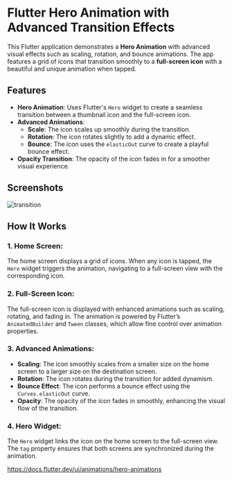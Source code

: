# Flutter Hero Animation with Advanced Transition Effects

This Flutter application demonstrates a **Hero Animation** with advanced visual effects such as scaling, rotation, and bounce animations. The app features a grid of icons that transition smoothly to a **full-screen icon** with a beautiful and unique animation when tapped.

## Features

- **Hero Animation**: Uses Flutter's `Hero` widget to create a seamless transition between a thumbnail icon and the full-screen icon.
- **Advanced Animations**:
  - **Scale**: The icon scales up smoothly during the transition.
  - **Rotation**: The icon rotates slightly to add a dynamic effect.
  - **Bounce**: The icon uses the `elasticOut` curve to create a playful bounce effect.
- **Opacity Transition**: The opacity of the icon fades in for a smoother visual experience.

## Screenshots
![transition](https://github.com/user-attachments/assets/d5b832b9-95ab-40c9-b631-d92b91645aec)


## How It Works

### 1. **Home Screen**:
The home screen displays a grid of icons. When any icon is tapped, the `Hero` widget triggers the animation, navigating to a full-screen view with the corresponding icon.

### 2. **Full-Screen Icon**:
The full-screen icon is displayed with enhanced animations such as scaling, rotating, and fading in. The animation is powered by Flutter’s `AnimatedBuilder` and `Tween` classes, which allow fine control over animation properties.

### 3. **Advanced Animations**:
- **Scaling**: The icon smoothly scales from a smaller size on the home screen to a larger size on the destination screen.
- **Rotation**: The icon rotates during the transition for added dynamism.
- **Bounce Effect**: The icon performs a bounce effect using the `Curves.elasticOut` curve.
- **Opacity**: The opacity of the icon fades in smoothly, enhancing the visual flow of the transition.

### 4. **Hero Widget**:
The `Hero` widget links the icon on the home screen to the full-screen view. The `tag` property ensures that both screens are synchronized during the animation.

https://docs.flutter.dev/ui/animations/hero-animations
